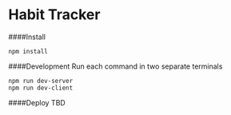 # Habit Tracker

####Install
```
npm install
```

####Development
Run each command in two separate terminals
```
npm run dev-server
npm run dev-client
```

####Deploy
TBD